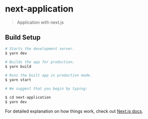 # next-application

> Application with next.js

## Build Setup

``` bash
# Starts the development server.
$ yarn dev
    
# Builds the app for production.
$ yarn build

# Runs the built app in production mode.
$ yarn start

# We suggest that you begin by typing:

$ cd next-application
$ yarn dev
```

For detailed explanation on how things work, check out [Next.js docs](https://nextjs.org).